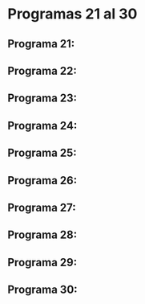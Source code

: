 # Programas 21 al 30
## Programa 21:
## Programa 22:
## Programa 23:
## Programa 24:
## Programa 25:
## Programa 26:
## Programa 27:
## Programa 28:
## Programa 29:
## Programa 30:

